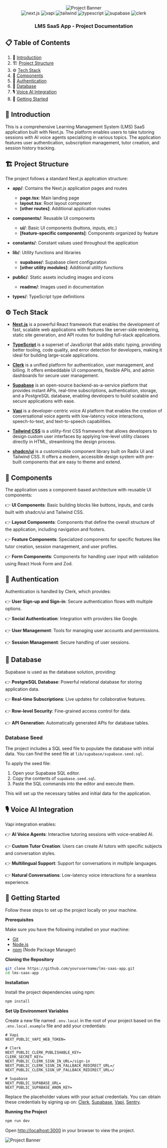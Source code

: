 <div align="center">
  <div>
    <img src="./public/readme/hero.png" alt="Project Banner">
  </div>

  <div>
    <img src="https://img.shields.io/badge/-Next.JS-black?style=for-the-badge&logoColor=white&logo=nextdotjs&color=black" alt="next.js" />
    <img src="https://img.shields.io/badge/-Vapi-black?style=for-the-badge&logoColor=white&logo=vapi.com&color=green" alt="vapi" />
    <img src="https://img.shields.io/badge/-Tailwind-00BCFF?style=for-the-badge&logo=tailwind-css&logoColor=white" alt="tailwind" />
    <img src="https://img.shields.io/badge/-TypeScript-3178C6?style=for-the-badge&logo=typescript&logoColor=white" alt="typescript" />
    <img src="https://img.shields.io/badge/-Supabase-3ECF8E?style=for-the-badge&logo=supabase&logoColor=white" alt="supabase" />
    <img src="https://img.shields.io/badge/-Clerk-6C47FF?style=for-the-badge&logo=clerk&logoColor=white" alt="clerk" />
  </div>

<h3 align="center">LMS SaaS App - Project Documentation</h3>
</div>

## 📋 <a name="table">Table of Contents</a>

1. 🤖 [Introduction](#introduction)
2. 🏗️ [Project Structure](#project-structure)
3. ⚙️ [Tech Stack](#tech-stack)
4. 🧩 [Components](#components)
5. 🔐 [Authentication](#authentication)
6. 💾 [Database](#database)
7. 🎙️ [Voice AI Integration](#voice-ai)
8. 🤸 [Getting Started](#getting-started)

## <a name="introduction">🤖 Introduction</a>

This is a comprehensive Learning Management System (LMS) SaaS application built with Next.js. The platform enables users to take tutoring sessions with AI voice agents specializing in various topics. The application features user authentication, subscription management, tutor creation, and session history tracking.

## <a name="project-structure">🏗️ Project Structure</a>

The project follows a standard Next.js application structure:

- **app/**: Contains the Next.js application pages and routes

  - **page.tsx**: Main landing page
  - **layout.tsx**: Root layout component
  - **[other routes]**: Additional application routes

- **components/**: Reusable UI components

  - **ui/**: Basic UI components (buttons, inputs, etc.)
  - **[feature-specific components]**: Components organized by feature

- **constants/**: Constant values used throughout the application

- **lib/**: Utility functions and libraries

  - **supabase/**: Supabase client configuration
  - **[other utility modules]**: Additional utility functions

- **public/**: Static assets including images and icons

  - **readme/**: Images used in documentation

- **types/**: TypeScript type definitions

## <a name="tech-stack">⚙️ Tech Stack</a>

- **[Next.js](https://nextjs.org/)** is a powerful React framework that enables the development of fast, scalable web applications with features like server-side rendering, static site generation, and API routes for building full-stack applications.

* **[TypeScript](https://www.typescriptlang.org/)** is a superset of JavaScript that adds static typing, providing better tooling, code quality, and error detection for developers, making it ideal for building large-scale applications.

- **[Clerk](https://clerk.dev/)** is a unified platform for authentication, user management, and billing. It offers embeddable UI components, flexible APIs, and admin dashboards for secure user management.

* **[Supabase](https://supabase.com/)** is an open-source backend-as-a-service platform that provides instant APIs, real-time subscriptions, authentication, storage, and a PostgreSQL database, enabling developers to build scalable and secure applications with ease.

- **[Vapi](https://vapi.ai/)** is a developer-centric voice AI platform that enables the creation of conversational voice agents with low-latency voice interactions, speech-to-text, and text-to-speech capabilities.

* **[Tailwind CSS](https://tailwindcss.com/)** is a utility-first CSS framework that allows developers to design custom user interfaces by applying low-level utility classes directly in HTML, streamlining the design process.

- **[shadcn/ui](https://ui.shadcn.com/)** is a customizable component library built on Radix UI and Tailwind CSS. It offers a modern, accessible design system with pre-built components that are easy to theme and extend.

## <a name="components">🧩 Components</a>

The application uses a component-based architecture with reusable UI components:

👉 **UI Components**: Basic building blocks like buttons, inputs, and cards built with shadcn/ui and Tailwind CSS.

👉 **Layout Components**: Components that define the overall structure of the application, including navigation and footers.

👉 **Feature Components**: Specialized components for specific features like tutor creation, session management, and user profiles.

👉 **Form Components**: Components for handling user input with validation using React Hook Form and Zod.

## <a name="authentication">🔐 Authentication</a>

Authentication is handled by Clerk, which provides:

👉 **User Sign-up and Sign-in**: Secure authentication flows with multiple options.

👉 **Social Authentication**: Integration with providers like Google.

👉 **User Management**: Tools for managing user accounts and permissions.

👉 **Session Management**: Secure handling of user sessions.

## <a name="database">💾 Database</a>

Supabase is used as the database solution, providing:

👉 **PostgreSQL Database**: Powerful relational database for storing application data.

👉 **Real-time Subscriptions**: Live updates for collaborative features.

👉 **Row-level Security**: Fine-grained access control for data.

👉 **API Generation**: Automatically generated APIs for database tables.

### Database Seed

The project includes a SQL seed file to populate the database with initial data. You can find the seed file at `lib/supabase/supabase.seed.sql`.

To apply the seed file:

1. Open your Supabase SQL editor.
2. Copy the contents of `supabase.seed.sql`.
3. Paste the SQL commands into the editor and execute them.

This will set up the necessary tables and initial data for the application.

## <a name="voice-ai">🎙️ Voice AI Integration</a>

Vapi integration enables:

👉 **AI Voice Agents**: Interactive tutoring sessions with voice-enabled AI.

👉 **Custom Tutor Creation**: Users can create AI tutors with specific subjects and conversation styles.

👉 **Multilingual Support**: Support for conversations in multiple languages.

👉 **Natural Conversations**: Low-latency voice interactions for a seamless experience.

## <a name="getting-started">🤸 Getting Started</a>

Follow these steps to set up the project locally on your machine.

**Prerequisites**

Make sure you have the following installed on your machine:

- [Git](https://git-scm.com/)
- [Node.js](https://nodejs.org/en)
- [npm](https://www.npmjs.com/) (Node Package Manager)

**Cloning the Repository**

```bash
git clone https://github.com/yourusername/lms-saas-app.git
cd lms-saas-app
```

**Installation**

Install the project dependencies using npm:

```bash
npm install
```

**Set Up Environment Variables**

Create a new file named `.env.local` in the root of your project based on the `.env.local.example` file and add your credentials:

```env
# Vapi
NEXT_PUBLIC_VAPI_WEB_TOKEN=

# Clerk
NEXT_PUBLIC_CLERK_PUBLISHABLE_KEY=
CLERK_SECRET_KEY=
NEXT_PUBLIC_CLERK_SIGN_IN_URL=/sign-in
NEXT_PUBLIC_CLERK_SIGN_IN_FALLBACK_REDIRECT_URL=/
NEXT_PUBLIC_CLERK_SIGN_UP_FALLBACK_REDIRECT_URL=/

# Supabase
NEXT_PUBLIC_SUPABASE_URL=
NEXT_PUBLIC_SUPABASE_ANON_KEY=
```

Replace the placeholder values with your actual credentials. You can obtain these credentials by signing up on: [Clerk](https://clerk.dev/), [Supabase](https://supabase.com/), [Vapi](https://vapi.ai/), [Sentry](https://sentry.io/).

**Running the Project**

```bash
npm run dev
```

Open [http://localhost:3000](http://localhost:3000) in your browser to view the project.

<img src="./public/readme/hero.png" alt="Project Banner">
